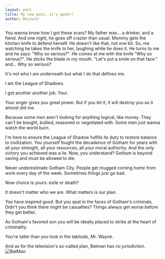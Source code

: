 ```yaml
---
layout: post
title: My new post, it's good!!
author: McLovin'
---
```


You wanna know how I got these scars? My father was... a drinker, and a fiend. And one night, he goes off crazier than usual. Mommy gets the kitchen knife to defend herself. He doesn't like that, not one bit. So, me watching he takes the knife to her, laughing while he does it. He turns to me and he says: "Why so serious?". He comes at me with the knife "Why so serious?". He sticks the blade in my mouth. "Let's put a smile on that face." and... Why so serious?

It's not who I am underneath but what I do that defines me.

I am the League of Shadows.

I got another another job. Your.

Your anger gives you great power. But if you Iet it, it will destroy you as it almost did me.

Because some men aren't looking for anything logical, like money. They can't be bought, bullied, reasoned or negotiated with. Some men just wanna watch the world burn.

I'm here to ensure the League of Shadow fulfills its duty to restore balance to civilization. You yourself fought the decadence of Gotham for years with all your strength, all your resources, all your moral authority. And the only victory you achieved was a lie. Now, you understand? Gotham is beyond saving and must be allowed to die.

Never underestimate Gotham City. People get mugged coming home from work every day of the week. Sometimes things just go bad.

Now choice is yours: exile or death?

It doesn't matter who we are. What matters is our plan.

You have inspired good. But you spat in the faces of Gotham's criminals. Didn't you think there might be casualties? Things always get worse before they get better.

As Gotham's favored son you will be ideally placed to strike at the heart of criminality.

You're taller than you look in the tabIoids, Mr. Wayne.

And as for the television's so-called plan, Batman has no jurisdiction.
![BatMan](http://herogamesworld.com/images/batman%20games%20online.jpg)
<!-- <img src="http://herogamesworld.com/images/batman%20games%20online.jpg"> -->

